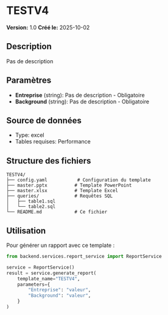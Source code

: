 # TESTV4

**Version:** 1.0
**Créé le:** 2025-10-02

## Description

Pas de description

## Paramètres

- **Entreprise** (string): Pas de description - Obligatoire
- **Background** (string): Pas de description - Obligatoire

## Source de données

- Type: excel
- Tables requises: Performance

## Structure des fichiers

```
TESTV4/
├── config.yaml           # Configuration du template
├── master.pptx          # Template PowerPoint
├── master.xlsx          # Template Excel
├── queries/             # Requêtes SQL
│   ├── table1.sql
│   └── table2.sql
└── README.md            # Ce fichier
```

## Utilisation

Pour générer un rapport avec ce template :

```python
from backend.services.report_service import ReportService

service = ReportService()
result = service.generate_report(
    template_name="TESTV4",
    parameters={
        "Entreprise": "valeur",
        "Background": "valeur",
    }
)
```